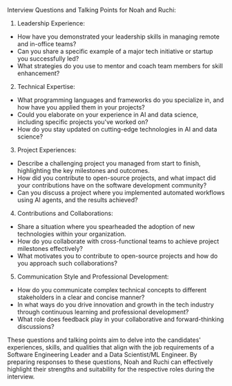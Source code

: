 Interview Questions and Talking Points for Noah and Ruchi:

1. Leadership Experience:
- How have you demonstrated your leadership skills in managing remote and in-office teams?
- Can you share a specific example of a major tech initiative or startup you successfully led?
- What strategies do you use to mentor and coach team members for skill enhancement?

2. Technical Expertise:
- What programming languages and frameworks do you specialize in, and how have you applied them in your projects?
- Could you elaborate on your experience in AI and data science, including specific projects you've worked on?
- How do you stay updated on cutting-edge technologies in AI and data science?

3. Project Experiences:
- Describe a challenging project you managed from start to finish, highlighting the key milestones and outcomes.
- How did you contribute to open-source projects, and what impact did your contributions have on the software development community?
- Can you discuss a project where you implemented automated workflows using AI agents, and the results achieved?

4. Contributions and Collaborations:
- Share a situation where you spearheaded the adoption of new technologies within your organization.
- How do you collaborate with cross-functional teams to achieve project milestones effectively?
- What motivates you to contribute to open-source projects and how do you approach such collaborations?

5. Communication Style and Professional Development:
- How do you communicate complex technical concepts to different stakeholders in a clear and concise manner?
- In what ways do you drive innovation and growth in the tech industry through continuous learning and professional development?
- What role does feedback play in your collaborative and forward-thinking discussions?

These questions and talking points aim to delve into the candidates' experiences, skills, and qualities that align with the job requirements of a Software Engineering Leader and a Data Scientist/ML Engineer. By preparing responses to these questions, Noah and Ruchi can effectively highlight their strengths and suitability for the respective roles during the interview.